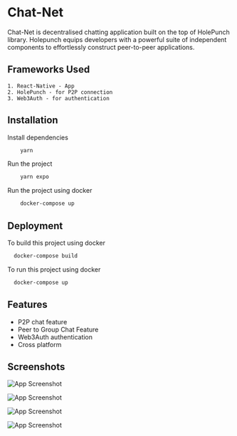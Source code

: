 
# Chat-Net

Chat-Net is decentralised chatting application built on the top of HolePunch library. Holepunch equips developers with a powerful suite of independent components to effortlessly construct peer-to-peer applications.

## Frameworks Used
    1. React-Native - App
    2. HolePunch - for P2P connection
    3. Web3Auth - for authentication
    


## Installation

Install dependencies
```bash
    yarn
```
Run the project
```bash
    yarn expo
```
Run the project using docker
```bash
    docker-compose up
```
    
## Deployment

To build this project using docker
```bash
  docker-compose build
```

To run this project using docker
```bash
  docker-compose up
```


## Features
- P2P chat feature
- Peer to Group Chat Feature
- Web3Auth authentication
- Cross platform


## Screenshots

![App Screenshot](https://res.cloudinary.com/dcogm6vx9/image/upload/c_scale,w_190/v1690977078/1_hnvpup.png)

![App Screenshot](https://res.cloudinary.com/dcogm6vx9/image/upload/c_scale,w_190/v1690977182/2_itvm4w.png)

![App Screenshot](https://res.cloudinary.com/dcogm6vx9/image/upload/c_scale,w_190/v1690977513/3_wsnwbm.png)

![App Screenshot](https://res.cloudinary.com/dcogm6vx9/image/upload/c_scale,w_190/v1690977640/4_lyvva4.png)

